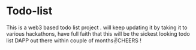 # Todo-list
This is a web3 based todo list project . will keep updating it by taking it to various hackathons, have full faith that this will be the sickest looking todo list DAPP out there within couple of months✌️CHEERS !
